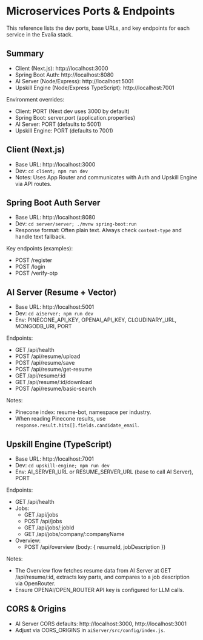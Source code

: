 # Microservices Ports & Endpoints

This reference lists the dev ports, base URLs, and key endpoints for each service in the Evalia stack.

## Summary

- Client (Next.js): http://localhost:3000
- Spring Boot Auth: http://localhost:8080
- AI Server (Node/Express): http://localhost:5001
- Upskill Engine (Node/Express TypeScript): http://localhost:7001

Environment overrides:
- Client: PORT (Next dev uses 3000 by default)
- Spring Boot: server.port (application.properties)
- AI Server: PORT (defaults to 5001)
- Upskill Engine: PORT (defaults to 7001)

## Client (Next.js)
- Base URL: http://localhost:3000
- Dev: `cd client; npm run dev`
- Notes: Uses App Router and communicates with Auth and Upskill Engine via API routes.

## Spring Boot Auth Server
- Base URL: http://localhost:8080
- Dev: `cd server/server; ./mvnw spring-boot:run`
- Response format: Often plain text. Always check `content-type` and handle text fallback.

Key endpoints (examples):
- POST /register
- POST /login
- POST /verify-otp

## AI Server (Resume + Vector)
- Base URL: http://localhost:5001
- Dev: `cd aiServer; npm run dev`
- Env: PINECONE_API_KEY, OPENAI_API_KEY, CLOUDINARY_URL, MONGODB_URI, PORT

Endpoints:
- GET /api/health
- POST /api/resume/upload
- POST /api/resume/save
- POST /api/resume/get-resume
- GET /api/resume/:id
- GET /api/resume/:id/download
- POST /api/resume/basic-search

Notes:
- Pinecone index: resume-bot, namespace per industry.
- When reading Pinecone results, use `response.result.hits[].fields.candidate_email`.

## Upskill Engine (TypeScript)
- Base URL: http://localhost:7001
- Dev: `cd upskill-engine; npm run dev`
- Env: AI_SERVER_URL or RESUME_SERVER_URL (base to call AI Server), PORT

Endpoints:
- GET /api/health
- Jobs:
  - GET /api/jobs
  - POST /api/jobs
  - GET /api/jobs/:jobId
  - GET /api/jobs/company/:companyName
- Overview:
  - POST /api/overview   (body: { resumeId, jobDescription })

Notes:
- The Overview flow fetches resume data from AI Server at GET /api/resume/:id, extracts key parts, and compares to a job description via OpenRouter.
- Ensure OPENAI/OPEN_ROUTER API key is configured for LLM calls.

## CORS & Origins
- AI Server CORS defaults: http://localhost:3000, http://localhost:3001
- Adjust via CORS_ORIGINS in `aiServer/src/config/index.js`.
